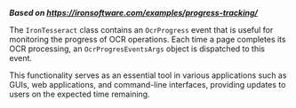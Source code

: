 ***Based on <https://ironsoftware.com/examples/progress-tracking/>***

The `IronTesseract` class contains an `OcrProgress` event that is useful for monitoring the progress of OCR operations. Each time a page completes its OCR processing, an `OcrProgresEventsArgs` object is dispatched to this event.

This functionality serves as an essential tool in various applications such as GUIs, web applications, and command-line interfaces, providing updates to users on the expected time remaining.